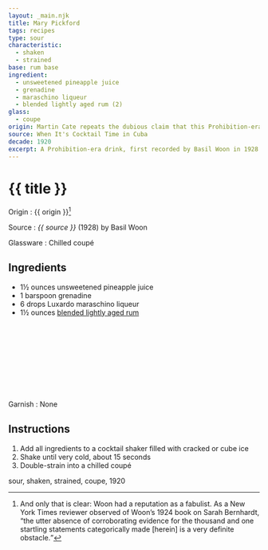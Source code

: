 ```yaml
---
layout: _main.njk
title: Mary Pickford
tags: recipes
type: sour
characteristic:
  - shaken
  - strained
base: rum base
ingredient:
  - unsweetened pineapple juice
  - grenadine
  - maraschino liqueur
  - blended lightly aged rum (2)
glass:
  - coupe
origin: Martin Cate repeats the dubious claim that this Prohibition-era drink was created to honor actor Mary Pickford, a co-founder of United Artists, while she was filming in Cuba. What's clear is that it was first mentioned in print in Basil Woon's 1928 book.
source: When It's Cocktail Time in Cuba
decade: 1920
excerpt: A Prohibition-era drink, first recorded by Basil Woon in 1928.
---
```

<!-- markdownlint-disable MD025 -->
# {{ title }}
<!-- markdownlint-enable MD025 -->

Origin
  : {{ origin }}[^1]

Source
  : <cite><span data-pagefind-filter="Source">{{ source }}</span></cite> (1928) by Basil Woon

Glassware
  : Chilled coupé

[^1]: And only that is clear: Woon had a reputation as a fabulist. As a New York Times reviewer observed of Woon’s 1924 book on Sarah Bernhardt, <q>the utter absence of corroborating evidence for the thousand and one startling statements categorically made [herein] is a very definite obstacle.</q>

## Ingredients

* 1&frac12; ounces unsweetened pineapple juice
* 1 barspoon grenadine
* 6 drops <span data-pagefind-filter="Ingredient">Luxardo maraschino liqueur
* 1&frac12; ounces [blended lightly aged rum](/rums/04-rum-blended-lightly-aged/)<icon-l space="1em" class="bigger" label="(2)"><span class="with-icon"><svg class="icon"><use href="/assets/images/icons/circle-2.svg#circle-2"></use></svg></span></icon-l>

Garnish
  : <span data-pagefind-filter="Garnish">None</span>

## Instructions

1. Add all ingredients to a cocktail shaker filled with cracked or cube ice
2. Shake until very cold, about 15 seconds
3. Double-strain into a chilled coupé

<div
  data-pagefind-filter="
  "
>
</div>

<div
  class="sr-only"
  data-cat[0]="Drink"
  data-type[0]="Sour"
  data-char[0]="Shaken"
  data-char[1]="Strained"
  data-base[0]="Rum/Cane spirits"
  data-ingredient[0]="Pineapple juice, unsweetened"
  data-ingredient[1]="Grenadine"
  data-ingredient[2]="Maraschino liqueur"
  data-ingredient[3]="Blended lightly aged rum [2]"
  data-origin[0]="Unknown"
  data-origin[1]="Basil Woon"
  data-glass[0]="Coupé"
  data-decade[0]="1920"
  data-pagefind-filter="
    Category[data-cat[0]],
    Type[data-type[0]],
    Characteristic[data-char[0]],
    Characteristic[data-char[1]],
    Base[data-base[0]],
    Ingredient[data-ingredient[0]],
    Ingredient[data-ingredient[1]],
    Ingredient[data-ingredient[2]],
    Ingredient[data-ingredient[3]],
    Origin[data-origin[0]],
    Origin[data-origin[1]],
    Glassware[data-glass[0]],
    Decade[data-decade[0]]
  "
>
</div>

<div class="keywords" aria-hidden>sour, shaken, strained, coupe, 1920</div>
